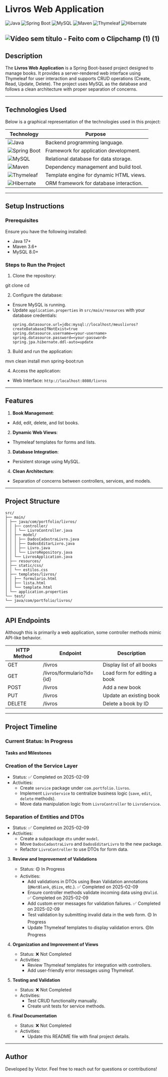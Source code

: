 # Livros Web Application

![Java](https://img.shields.io/badge/Java-17+-orange?logo=java&logoColor=white)
![Spring Boot](https://img.shields.io/badge/Spring%20Boot-3.0+-green?logo=springboot&logoColor=white)
![MySQL](https://img.shields.io/badge/MySQL-8.0+-blue?logo=mysql&logoColor=white)
![Maven](https://img.shields.io/badge/Maven-3.6+-red?logo=apachemaven&logoColor=white)
![Thymeleaf](https://img.shields.io/badge/Thymeleaf-3.0+-brightgreen?logo=thymeleaf&logoColor=white)
![Hibernate](https://img.shields.io/badge/Hibernate-ORM-yellow?logo=hibernate&logoColor=white)

![Vídeo sem título ‐ Feito com o Clipchamp (1) (1)](https://github.com/pauloviktwr/CrudSpringBoot-livros/assets/127359543/df975e71-b652-4c05-ad39-d5473330b22d)
---

## **Description**

The **Livros Web Application** is a Spring Boot-based project designed to manage books. It provides a server-rendered web interface using Thymeleaf for user interaction and supports CRUD operations (Create, Read, Update, Delete). The project uses MySQL as the database and follows a clean architecture with proper separation of concerns.

---

## **Technologies Used**

Below is a graphical representation of the technologies used in this project:

| Technology    | Purpose                                 |
|---------------|-----------------------------------------|
| ![Java](https://img.shields.io/badge/Java-17+-orange?logo=java&logoColor=white) | Backend programming language.        |
| ![Spring Boot](https://img.shields.io/badge/Spring%20Boot-3.0+-green?logo=springboot&logoColor=white) | Framework for application development. |
| ![MySQL](https://img.shields.io/badge/MySQL-8.0+-blue?logo=mysql&logoColor=white) | Relational database for data storage. |
| ![Maven](https://img.shields.io/badge/Maven-3.6+-red?logo=apachemaven&logoColor=white) | Dependency management and build tool. |
| ![Thymeleaf](https://img.shields.io/badge/Thymeleaf-3.0+-brightgreen?logo=thymeleaf&logoColor=white) | Template engine for dynamic HTML views. |
| ![Hibernate](https://img.shields.io/badge/Hibernate-ORM-yellow?logo=hibernate&logoColor=white) | ORM framework for database interaction.|

---

## **Setup Instructions**

### Prerequisites

Ensure you have the following installed:
- Java 17+
- Maven 3.6+
- MySQL 8.0+

### Steps to Run the Project

1. Clone the repository:

git clone <repository-url>
cd <repository-folder>

2. Configure the database:
- Ensure MySQL is running.
- Update `application.properties` in `src/main/resources` with your database credentials:
  ```
  spring.datasource.url=jdbc:mysql://localhost/meuslivros?createDatabaseIfNotExist=true
  spring.datasource.username=<your-username>
  spring.datasource.password=<your-password>
  spring.jpa.hibernate.ddl-auto=update
  ```

3. Build and run the application:

mvn clean install
mvn spring-boot:run


4. Access the application:
- Web Interface: `http://localhost:8080/livros`

---

## **Features**

1. **Book Management**:
- Add, edit, delete, and list books.
2. **Dynamic Web Views**:
- Thymeleaf templates for forms and lists.
3. **Database Integration**:
- Persistent storage using MySQL.
4. **Clean Architecture**:
- Separation of concerns between controllers, services, and models.

---

## Project Structure
```
src/
├── main/
│ ├── java/com/portfolio/livros/
│ │ ├── controller/
│ │ │ └── LivroController.java
│ │ ├── model/
│ │ │ ├── DadosCadastraLivro.java
│ │ │ ├── DadosEditarLivro.java
│ │ │ ├── Livro.java
│ │ │ └── LivroRepository.java
│ │ └── LivrosApplication.java
│ ├── resources/
│ ├── static/css/
│ │ └── estilos.css
│ ├── templates/livros/
│ │ ├── formulario.html
│ │ ├── lista.html
│ │ └── template.html
│ └── application.properties
└── test/
└── java/com/portfolio/livros/
```


---

## **API Endpoints**

Although this is primarily a web application, some controller methods mimic API-like behavior.

| HTTP Method | Endpoint       | Description                  |
|-------------|----------------|------------------------------|
| GET         | /livros        | Display list of all books    |
| GET         | /livros/formulario?id={id} | Load form for editing a book |
| POST        | /livros        | Add a new book               |
| PUT         | /livros        | Update an existing book      |
| DELETE      | /livros        | Delete a book by ID          |

---

## **Project Timeline**

### Current Status: In Progress

#### Tasks and Milestones

### Creation of the Service Layer
- Status: ✅ Completed on 2025-02-09
- Activities:
   - Create `service` package under `com.portfolio.livros`.
   - Implement `LivroService` to centralize business logic (`save`, `edit`, `delete` methods).
   - Move data manipulation logic from `LivroController` to `LivroService`.

### Separation of Entities and DTOs
- Status: ✅ Completed on 2025-02-09
- Activities:
   - Create a subpackage `dto` under `model`.
   - Move `DadosCadastraLivro` and `DadosEditarLivro` to the new package.
   - Refactor `LivroController` to use DTOs for form data.
  
3. **Review and Improvement of Validations**
    - Status: 🟡 In Progress
    - Activities:
      - Add validations in DTOs using Bean Validation annotations (`@NotBlank`, `@Size`, etc.). ✅ Completed on 2025-02-09
      - Ensure controller methods validate incoming data using `@Valid`. ✅ Completed on 2025-02-09
      - Add custom error messages for validation failures. ✅ Completed on 2025-02-09
      - Test validation by submitting invalid data in the web form. 🟡 In Progress
      - Update Thymeleaf templates to display validation errors. 🟡In Progress

4. **Organization and Improvement of Views**
    - Status: ❌ Not Completed  
    - Activities:
      - Review Thymeleaf templates for integration with controllers.
      - Add user-friendly error messages using Thymeleaf.

5. **Testing and Validation**
    - Status: ❌ Not Completed  
    - Activities:
      - Test CRUD functionality manually.
      - Create unit tests for service methods.

6. **Final Documentation**
    - Status: ❌ Not Completed  
    - Activities:
      - Update this README file with final project details.
---

## **Author**

Developed by Victor. Feel free to reach out for questions or contributions!
